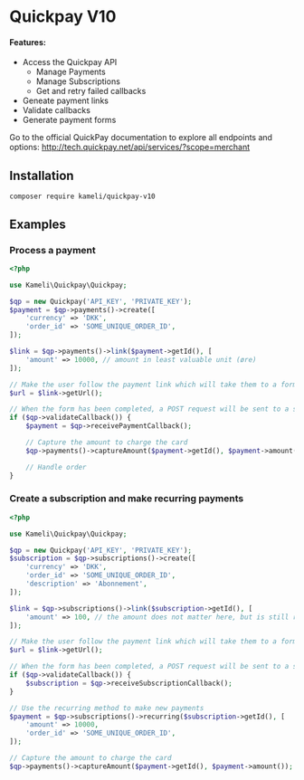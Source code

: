 # Quickpay V10

#### Features:
* Access the Quickpay API
	- Manage Payments
	- Manage Subscriptions
	- Get and retry failed callbacks
* Geneate payment links
* Validate callbacks
* Generate payment forms

Go to the official QuickPay documentation to explore all endpoints and options: http://tech.quickpay.net/api/services/?scope=merchant

## Installation
`composer require kameli/quickpay-v10`

## Examples

### Process a payment

````php
<?php

use Kameli\Quickpay\Quickpay;

$qp = new Quickpay('API_KEY', 'PRIVATE_KEY');
$payment = $qp->payments()->create([
    'currency' => 'DKK',
    'order_id' => 'SOME_UNIQUE_ORDER_ID',
]);

$link = $qp->payments()->link($payment->getId(), [
    'amount' => 10000, // amount in least valuable unit (øre)
]);

// Make the user follow the payment link which will take them to a form where they put in their card details
$url = $link->getUrl();

// When the form has been completed, a POST request will be sent to a specified url where you can validate it
if ($qp->validateCallback()) {
    $payment = $qp->receivePaymentCallback();

    // Capture the amount to charge the card
    $qp->payments()->captureAmount($payment->getId(), $payment->amount());

    // Handle order
}
````

### Create a subscription and make recurring payments

````php
<?php

use Kameli\Quickpay\Quickpay;

$qp = new Quickpay('API_KEY', 'PRIVATE_KEY');
$subscription = $qp->subscriptions()->create([
    'currency' => 'DKK',
    'order_id' => 'SOME_UNIQUE_ORDER_ID',
    'description' => 'Abonnement',
]);

$link = $qp->subscriptions()->link($subscription->getId(), [
    'amount' => 100, // the amount does not matter here, but is still required for some reason
]);

// Make the user follow the payment link which will take them to a form where they put in their card details
$url = $link->getUrl();

// When the form has been completed, a POST request will be sent to a specified url where you can validate it
if ($qp->validateCallback()) {
    $subscription = $qp->receiveSubscriptionCallback();
}

// Use the recurring method to make new payments
$payment = $qp->subscriptions()->recurring($subscription->getId(), [
    'amount' => 10000,
    'order_id' => 'SOME_UNIQUE_ORDER_ID',
]);

// Capture the amount to charge the card
$qp->payments()->captureAmount($payment->getId(), $payment->amount());
````

